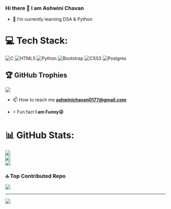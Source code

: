 ### Hi there 👋 I am Ashwini Chavan

- 🌱 I’m currently learning DSA & Python

# 💻 Tech Stack:
![C](https://img.shields.io/badge/c-%2300599C.svg?style=plastic&logo=c&logoColor=white) ![HTML5](https://img.shields.io/badge/html5-%23E34F26.svg?style=plastic&logo=html5&logoColor=white) ![Python](https://img.shields.io/badge/python-3670A0?style=plastic&logo=python&logoColor=ffdd54) ![Bootstrap](https://img.shields.io/badge/bootstrap-%238511FA.svg?style=plastic&logo=bootstrap&logoColor=white) ![CSS3](https://img.shields.io/badge/css3-%231572B6.svg?style=plastic&logo=css3&logoColor=white) ![Postgres](https://img.shields.io/badge/postgres-%23316192.svg?style=plastic&logo=postgresql&logoColor=white) 


## 🏆 GitHub Trophies
![](https://github-profile-trophy.vercel.app/?username=chavan-2309&theme=monokai&no-frame=false&no-bg=false&margin-w=4)
- 📫 How to reach me **ashwinichavan0177@gmail.com**

- ⚡ Fun fact **I am Funny😜**

# 📊 GitHub Stats:
![](https://github-readme-stats.vercel.app/api?username=chavaan-2309&theme=dark&hide_border=false&include_all_commits=false&count_private=true)<br/>
![](https://github-readme-streak-stats.herokuapp.com/?user=chavan-2309&theme=dark&hide_border=false)<br/>
![](https://github-readme-stats.vercel.app/api/top-langs/?username=chavan-2309&theme=dark&hide_border=false&include_all_commits=false&count_private=true&layout=compact)


### 🔝 Top Contributed Repo
![](https://github-contributor-stats.vercel.app/api?username=chavan-2309&limit=5&theme=dark&combine_all_yearly_contributions=true)

---
[![](https://visitcount.itsvg.in/api?id=chavan-2309&icon=0&color=0)](https://visitcount.itsvg.in)


